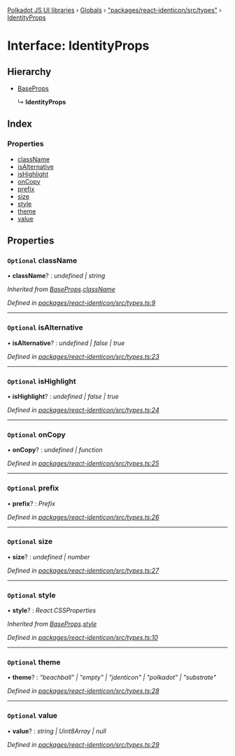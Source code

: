 [Polkadot JS UI libraries](../README.md) › [Globals](../globals.md) › ["packages/react-identicon/src/types"](../modules/_packages_react_identicon_src_types_.md) › [IdentityProps](_packages_react_identicon_src_types_.identityprops.md)

# Interface: IdentityProps

## Hierarchy

* [BaseProps](_packages_react_identicon_src_types_.baseprops.md)

  ↳ **IdentityProps**

## Index

### Properties

* [className](_packages_react_identicon_src_types_.identityprops.md#optional-classname)
* [isAlternative](_packages_react_identicon_src_types_.identityprops.md#optional-isalternative)
* [isHighlight](_packages_react_identicon_src_types_.identityprops.md#optional-ishighlight)
* [onCopy](_packages_react_identicon_src_types_.identityprops.md#optional-oncopy)
* [prefix](_packages_react_identicon_src_types_.identityprops.md#optional-prefix)
* [size](_packages_react_identicon_src_types_.identityprops.md#optional-size)
* [style](_packages_react_identicon_src_types_.identityprops.md#optional-style)
* [theme](_packages_react_identicon_src_types_.identityprops.md#optional-theme)
* [value](_packages_react_identicon_src_types_.identityprops.md#optional-value)

## Properties

### `Optional` className

• **className**? : *undefined | string*

*Inherited from [BaseProps](_packages_react_identicon_src_types_.baseprops.md).[className](_packages_react_identicon_src_types_.baseprops.md#optional-classname)*

*Defined in [packages/react-identicon/src/types.ts:9](https://github.com/polkadot-js/ui/blob/e24cf096/packages/react-identicon/src/types.ts#L9)*

___

### `Optional` isAlternative

• **isAlternative**? : *undefined | false | true*

*Defined in [packages/react-identicon/src/types.ts:23](https://github.com/polkadot-js/ui/blob/e24cf096/packages/react-identicon/src/types.ts#L23)*

___

### `Optional` isHighlight

• **isHighlight**? : *undefined | false | true*

*Defined in [packages/react-identicon/src/types.ts:24](https://github.com/polkadot-js/ui/blob/e24cf096/packages/react-identicon/src/types.ts#L24)*

___

### `Optional` onCopy

• **onCopy**? : *undefined | function*

*Defined in [packages/react-identicon/src/types.ts:25](https://github.com/polkadot-js/ui/blob/e24cf096/packages/react-identicon/src/types.ts#L25)*

___

### `Optional` prefix

• **prefix**? : *Prefix*

*Defined in [packages/react-identicon/src/types.ts:26](https://github.com/polkadot-js/ui/blob/e24cf096/packages/react-identicon/src/types.ts#L26)*

___

### `Optional` size

• **size**? : *undefined | number*

*Defined in [packages/react-identicon/src/types.ts:27](https://github.com/polkadot-js/ui/blob/e24cf096/packages/react-identicon/src/types.ts#L27)*

___

### `Optional` style

• **style**? : *React.CSSProperties*

*Inherited from [BaseProps](_packages_react_identicon_src_types_.baseprops.md).[style](_packages_react_identicon_src_types_.baseprops.md#optional-style)*

*Defined in [packages/react-identicon/src/types.ts:10](https://github.com/polkadot-js/ui/blob/e24cf096/packages/react-identicon/src/types.ts#L10)*

___

### `Optional` theme

• **theme**? : *"beachball" | "empty" | "jdenticon" | "polkadot" | "substrate"*

*Defined in [packages/react-identicon/src/types.ts:28](https://github.com/polkadot-js/ui/blob/e24cf096/packages/react-identicon/src/types.ts#L28)*

___

### `Optional` value

• **value**? : *string | Uint8Array | null*

*Defined in [packages/react-identicon/src/types.ts:29](https://github.com/polkadot-js/ui/blob/e24cf096/packages/react-identicon/src/types.ts#L29)*
